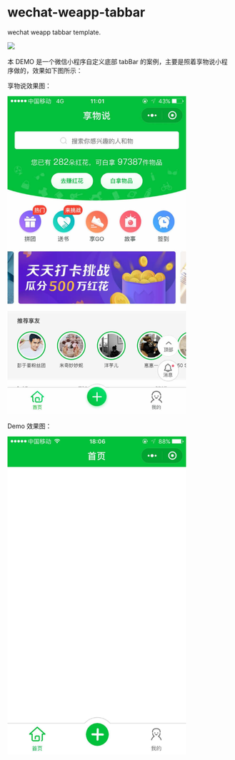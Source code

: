 # wechat-weapp-tabbar
wechat weapp tabbar template.

<img src="http://weui.moocba.com/img/bottom.png" >

本 DEMO 是一个微信小程序自定义底部 tabBar 的案例，主要是照着享物说小程序做的，效果如下图所示：

享物说效果图：

<img src="https://github.com/jayjun0805/wechat-weapp-tabbar/blob/master/%E4%BA%AB%E7%89%A9%E8%AF%B4.jpg" width="400">

Demo 效果图：

<img src="https://github.com/jayjun0805/wechat-weapp-tabbar/blob/master/%E6%95%88%E6%9E%9C%E5%9B%BE.jpg" width="400">
